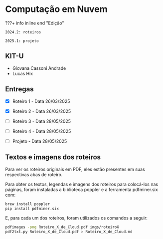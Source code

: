 # Computação em Nuvem


???+ info inline end "Edição"

    2024.2: roteiros 

    2025.1: projeto


## KIT-U

- Giovana Cassoni Andrade
- Lucas Hix

## Entregas

- [X] Roteiro 1 - Data 26/03/2025
- [X] Roteiro 2 - Data 26/03/2025
- [ ] Roteiro 3 - Data 28/05/2025
- [ ] Roteiro 4 - Data 28/05/2025
- [ ] Projeto - Data 28/05/2025


## Textos e imagens dos roteiros

Para ver os roteiros originais em PDF, eles estão presentes em suas respectivas abas de roteiro.

Para obter os textos, legendas e imagens dos roteiros para colocá-los nas páginas, foram instaladas a biblioteca poppler e a ferramenta pdfminer.six com:

``` sh
brew install poppler
pip install pdfminer.six
```

E, para cada um dos roteiros, foram utilizados os comandos a seguir:

``` sh
pdfimages -png Roteiro_X_de_Cloud.pdf imgs/roteiroX
pdf2txt.py Roteiro_X_de_Cloud.pdf > Roteiro_X_de_Cloud.md
```